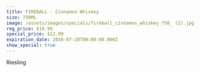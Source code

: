 ```yaml
---
title: FIREBALL - Cinnamon Whiskey
size: 750ML
image: /assets/images/specials/fireball_cinnamon_whiskey_750_ (2).jpg
reg_price: $14.99
special_price: $12.99
expiration_date: 2016-07-20T00:00:00.000Z
show_special: true
---
```



Riesling